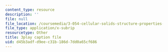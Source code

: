 ```yaml
---
content_type: resource
description: ''
file: null
file_location: /coursemedia/3-054-cellular-solids-structure-properties-and-applications-spring-2015/d45b3adfd9eec31b186d7dd0a65cf686_WiFahA1iAv4.srt
file_type: application/x-subrip
resourcetype: Other
title: 3play caption file
uid: d45b3adf-d9ee-c31b-186d-7dd0a65cf686
---
```

